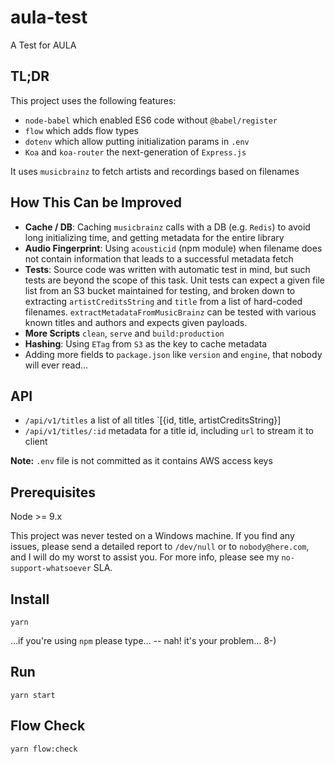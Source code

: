 # aula-test
A Test for AULA

## TL;DR
This project uses the following features:
* `node-babel` which enabled ES6 code without `@babel/register`
* `flow` which adds flow types
* `dotenv` which allow putting initialization params in `.env`
* `Koa` and `koa-router` the next-generation of `Express.js`

It uses `musicbrainz` to fetch artists and recordings based on filenames

## How This Can be Improved
* **Cache / DB**: Caching `musicbrainz` calls with a DB (e.g. `Redis`) to avoid long
initializing time, and getting metadata for the entire library
* **Audio Fingerprint**: Using `acousticid` (npm module) when filename does not contain information that
leads to a successful metadata fetch
* **Tests**: Source code was written with automatic test in mind, but such tests are
beyond the scope of this task. Unit tests can expect a given file list
from an S3 bucket maintained for testing, and broken down to extracting
`artistCreditsString` and `title` from a list of hard-coded filenames.
`extractMetadataFromMusicBrainz` can be tested with various known
titles and authors and expects given payloads.
* **More Scripts** `clean`, `serve` and `build:production`
* **Hashing**: Using `ETag` from `S3` as the key to cache metadata
* Adding more fields to `package.json` like `version` and `engine`,
that nobody will ever read...

## API
* `/api/v1/titles` a list of all titles `[{id, title, artistCreditsString}]
* `/api/v1/titles/:id` metadata for a title id, including `url` to stream
it to client


**Note:** `.env` file is not committed as it contains AWS access keys

## Prerequisites
Node >= 9.x

This project was never tested on a Windows machine. If you find any issues,
please send a detailed report to `/dev/null` or to `nobody@here.com`,
and I will do my worst to assist you. For more info, please see
my `no-support-whatsoever` SLA.

## Install
```$xslt
yarn
```
...if you're using `npm` please type... -- nah! it's your problem... 8-)
## Run
```$xslt
yarn start
```

## Flow Check
```$xslt
yarn flow:check
```
